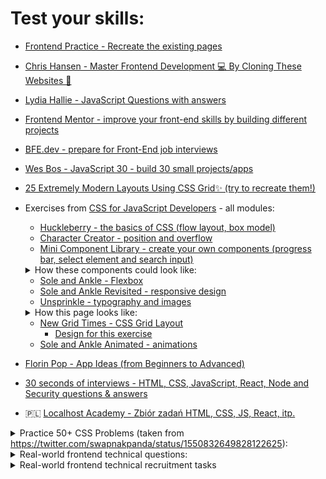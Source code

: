 # Test your skills:
- [Frontend Practice - Recreate the existing pages](https://www.frontendpractice.com/)
- [Chris Hansen - Master Frontend Development 💻 By Cloning These Websites 💯](https://www.dev.to/hyggedev/master-frontend-development-by-cloning-these-websites-1m08)
- [Lydia Hallie - JavaScript Questions with answers](https://github.com/lydiahallie/javascript-questions)
- [Frontend Mentor - improve your front-end skills by building different projects](https://www.frontendmentor.io/)
- [BFE.dev - prepare for Front-End job interviews](https://bigfrontend.dev/)
- [Wes Bos - JavaScript 30 - build 30 small projects/apps](https://javascript30.com/)
- [25 Extremely Modern Layouts Using CSS Grid✨ (try to recreate them!)](https://dev.to/preethi_dev/25-extremely-modern-layouts-using-css-grid-10ek)
- Exercises from [CSS for JavaScript Developers](https://css-for-js.dev/) - all modules:
  - [Huckleberry - the basics of CSS (flow layout, box model)](https://github.com/css-for-js/huckleberry)
  - [Character Creator - position and overflow](https://github.com/css-for-js/character-creator)
  - [Mini Component Library - create your own components (progress bar, select element and search input)](https://github.com/css-for-js/mini-component-library)

   <details>
    <summary>How these components could look like:</summary>
    <img src="../../assets/css/components.png" alt="progress bar, select element and search input" />
  </details>

  - [Sole and Ankle - Flexbox](https://github.com/css-for-js/sole-and-ankle)
  - [Sole and Ankle Revisited - responsive design](https://github.com/css-for-js/sole-and-ankle-revisited)
  - [Unsprinkle - typography and images](https://github.com/css-for-js/unsprinkle)
  
  <details>
    <summary>How this page looks like:</summary>
    <img src="../../assets/css/unsprinkle.png" alt="unsprinkle page" />
  </details>

  - [New Grid Times - CSS Grid Layout](https://github.com/css-for-js/new-grid-times)
    - [Design for this exercise](https://www.figma.com/file/BDdNhCeVLye5mFHHxQhkgE/New-Grid-Times?node-id=0%3A1)
  - [Sole and Ankle Animated - animations](https://github.com/css-for-js/sole-and-ankle-animated)

- [Florin Pop - App Ideas (from Beginners to Advanced)](https://github.com/florinpop17/app-ideas)
- [30 seconds of interviews - HTML, CSS, JavaScript, React, Node and Security questions & answers](https://30secondsofinterviews.org/)
- 🇵🇱 [Localhost Academy - Zbiór zadań HTML, CSS, JS, React, itp.](https://github.com/Przemocny/zbior-zadan-html-css-js-react)

<details>
<summary>Practice 50+ CSS Problems (taken from <a href="https://twitter.com/swapnakpanda/status/1550832649828122625">https://twitter.com/swapnakpanda/status/1550832649828122625</a>):</summary>
<img src="../../assets/css/css_exercises_1_3.png" alt="css exercise 1/3" />
<img src="../../assets/css/css_exercises_2_3.png" alt="css exercise 2/3" />
<img src="../../assets/css/css_exercises_3_3.png" alt="css exercise 3/3" />
</details>

<details>
<summary>Real-world frontend technical questions:</summary>

### JavaScript
- How this expression is called?
```js
(function () {
  console.log('Hello!')  
})()
```
- What are the differences between JavaScript and other programming languages such as C++ and PHP?
- What are the key differences between ``var``, ``let`` and ``const``?
- How do you handle asynchronous requests in JavaScript?
- ``const`` vs ``Object.freeze`` - what are differences for arrays and objects?
- Based on this code:
```js
const obj = {nested: {}}

const anotherObj = {...obj}

obj.nested.a = 1
```
Does the ``a`` property will be declared also in ``anotherObj`` and why? If yes, how you can prevent it?

- How you can iterate through the objects?
- How you would describe hoisting?
- How you would describe array/object mutation? It is a good practice or something to avoid?
- Based on this code: 
```js
const result = (flag: boolean) => {
  return new Promise((resolve, reject) => {
    if (flag) {
      resolve('success');
    } else {
      reject('error');
    }
  })
}

const promise = result(true)

promise
  .then(r => {
    // 1.
    console.log(r)

    return result(false)
  })
  .catch(e => {
    // 2.
    console.log(e)

    return 'fail'
  })
  .then(r => {
    // 3.
    console.log(r)

    return result(true)
  })
  .catch(e => {
    // 4.
    console.log(e)
  })
```
What results will be displayed in console.log's and why?

- Based on this code: 
```js
const timeoutAsync = (time) => {
  return new Promise(resolve => {
    const timeout = setTimeout(() => {
      clearTimeout(timeout)
      resolve(`Timeout resolved after ${time} milliseconds.`);
    }, time);
  });
};

const timeouts = [timeoutAsync(9000), timeoutAsync(5500), timeoutAsync(1000)];

// 1.
timeouts.forEach(async (timeout) => {
  const info = await timeout;
  console.log(info);
})

// 2.
const timeoutsInfos = timeouts.reduce(async (promisedAcc, timeout) => {
  const acc = await promisedAcc;
  const info = await timeout;
  console.log(info);
  acc.push(info);
  return acc;
}, Promise.resolve([]))

// 3.
for await (const info of timeouts) {
  console.log(info);
}
```
What will be differences between those iterators? In which order the timeouts will be resolved and why?
- What are types of storages in browser?
- What will be result of ``{} === {}`` and why?
- Based on this code: 
```js
const arr = [7, 1, 4, 3, 2];

for (const elem of arr) {
  setTimeout(() => console.log(elem), elem);
}
```
In which order will be the logs displayed and why?

### TypeScript
- What are differences between ``type`` and ``interface``?
- How you can validate a data structure without using the third party validation library?
- Which access modifiers allow property to be accessible only within the class?

## React
- What is props?
- Why you have to use ``className`` attribute instead of ``class``?
- What will happen when a component in React component tree throws an error?
- What are the rules of the React Hooks?
- Given this following state:
```js
{
  id: 0,
  name: 'John',
  detailedInfo: {
    age: 30,
    address: '123 Main St',
  }
}
```
what is the correct way to increment the age?
- What is React Fragment and how they work?
- Given this code:
```js
const names = ['John', 'Jane', 'Mary', 'Bob']

function RandomName() {
  const [name, setName] = useState(name.at(0));
  const changeName = () => {
    const randomNameIndex = Math.floor(Math.random() * names.length);
    setName(names[randomNameIndex]);
  }

  return (
    <div>
      <p>Current name: {name}</p>
      <p>Previous name: {prevName}</p>
      <button onClick={changeName}>Change name</button>
    </div>
  );
}
``` 
How you can store the ``prevName`` value, so that it holds the previous value of ``name`` and is displayed properly in React?
- Which data structures cannot be rendered in React?
- What is ``React.memo`` and when you should use it?
- When do you use the ``useCallback`` hook and ``React.memo``?
- Which methods of class components is combined the ``useEffect`` hook?
- What hooks do you know and explain how do you use them?

## CSS
- What are the ways to center the container with two boxes?
- What is the difference between ``em`` and ``rem``?

### Other questions
- Do you know what is microfrontends? 
- Do you know any patterns from functional programming?
- Since I mentioned this paradigm, based on this code: 
```ts
import { interval, OperatorFunction } from 'rxjs';
import { take, map, filter } from 'rxjs/operators';

const curry: (n: number) => (num: number) => number = (n) => {
  return (num) => {
    return num * n
  }
}

const operator = (n: number): OperatorFunction<number, number> => {
  return map((number: number) => number * n);
}

const increaseByOne = (n: number): number => n + 1;

const number$ = interval(1000).pipe(map(increaseByOne));
const obser1$ = number$.pipe(take(3));
const obser2$ = number$.pipe(take(4), map((n: number): string => `Hello ${'!'.repeat(n - 1)}`));
const obser3$ = number$.pipe(take(5), map(curry(2)));
const obser4$ = number$.pipe(take(4), filter((n: number) => n !== 3), operator(10));

obser1$.subscribe((value: number) => {
  // 1.
  console.log(value);
});

obser2$.subscribe((value: string) => {
  // 2.
  console.log(value);
});

obser3$.subscribe((value: number) => {
  // 3.
  console.log(value);
});

obser4$.subscribe((value: number) => {
  // 4.
  console.log(value);
});
```
What values will be console.log'ed from observables and why?

- What do you think about testing, how are you doing it and what exactly you are testing?
- Can you mention a few design patterns and how you can apply them?
- Can you explain what is TDD, BDD and DDD? What are differences between them?
- What are types of methods in REST API?

</details>

<details>
<summary>Real-world frontend technical recruitment tasks</summary>

1. Internship recruitment task

- Create the function to calculate the balance in a specific category within the specified time period. 

```js
function getBalanceByCategoryInPeriod(transactionsList, category, startTime, endTime) {
  // ...
}
```

Parameters:
- transactionsList: array of transactions
- category: string
- start time: Date
- end time: Date

Transaction object looks like this:
```js
{
  id: 123,
  sourceAccount: 'my_account',
  targetAccount: 'coffee_shop',
  amount: -30,
  category: 'eating_out',
  time: '2018-03-12T12:34:00Z'
}
```

- Create the function to find duplicated transactions.

Sometimes when a customer gets charged, a duplicate transaction is created.
We need to find those transactions so that they can be dealt with. 
Everything about the transaction should be identical, except the transaction id and the time at which it occurred,
as there can be up to a minute delay.

```js
function findDuplicateTransactions(transactions) {
  // ...
}
```
Parameters: 
- transactions: array of transactions

Find all transactions that have the same sourceAccount, targetAccount, category, amount,
and the time difference between each consecutive transaction is less than 1 minute.

You can assume that all parameters will always be present and valid.
However, the incoming transactions are not guaranteed to be in any particular order.

List of all the duplicate transaction groups, ordered by time ascending (nested array of transactions).
The groups should be sorted in ascending order of the first transaction in the group.

Example:

Input:
```js
[
  {
    id: 3,
    sourceAccount: "A",
    targetAccount: "B",
    amount: 100,
    category: "eating_out",
    time: "2018-03-02T10:34:30.000Z",
  },
  {
    id: 1,
    sourceAccount: "A",
    targetAccount: "B",
    amount: 100,
    category: "eating_out",
    time: "2018-03-02T10:33:00.000Z",
  },
  {
    id: 6,
    sourceAccount: "A",
    targetAccount: "C",
    amount: 250,
    category: "other",
    time: "2018-03-02T10:33:05.000Z",
  },
  {
    id: 4,
    sourceAccount: "A",
    targetAccount: "B",
    amount: 100,
    category: "eating_out",
    time: "2018-03-02T10:36:00.000Z",
  },
  {
    id: 2,
    sourceAccount: "A",
    targetAccount: "B",
    amount: 100,
    category: "eating_out",
    time: "2018-03-02T10:33:50.000Z",
  },
  {
    id: 5,
    sourceAccount: "A",
    targetAccount: "C",
    amount: 250,
    category: "other",
    time: "2018-03-02T10:33:00.000Z",
  },
];
```

Output:
```js
[
  [
    {
      id: 1,
      sourceAccount: "A",
      targetAccount: "B",
      amount: 100,
      category: "eating_out",
      time: "2018-03-02T10:33:00.000Z",
    },
    {
      id: 2,
      sourceAccount: "A",
      targetAccount: "B",
      amount: 100,
      category: "eating_out",
      time: "2018-03-02T10:33:50.000Z",
    },
    {
      id: 3,
      sourceAccount: "A",
      targetAccount: "B",
      amount: 100,
      category: "eating_out",
      time: "2018-03-02T10:34:30.000Z",
    },
  ],
  [
    {
      id: 5,
      sourceAccount: "A",
      targetAccount: "C",
      amount: 250,
      category: "other",
      time: "2018-03-02T10:33:00.000Z",
    },
    {
      id: 6,
      sourceAccount: "A",
      targetAccount: "C",
      amount: 250,
      category: "other",
      time: "2018-03-02T10:33:05.000Z",
    },
  ],
];
```

2. Create e-commerce app using the included design (only for desktop).

Essentials:
- Has to use Gatsby.js (or any other SSG framework)
- Has to be pixel perfect.
- Use SCSS/SASS.
- Make the sliders animations (carousel).
- Recreate the hover effect.
- Upload it to GitHub.
- Use Bootstrap.
- App should be responsive.

Optional:
- Add the lightbox (create it yourself or use the NPM package), which opens, when clicked the image. Must have the option to move between the images (via the arrows).
- Add a bar under the slide that marks the countdown time until the next slide is shown. It is supposed to be animated, and when it reaches 100% it shows the next slide.
- Deploy the app on GitHub Pages / Netlify / Vercel / etc.
- Connect the WordPress to Gatsby and send the contact form data to it.
- Adding your own animations.
- Create a sub-page of the article, the content of which will be downloaded from wordpress. The look of this page is up to you, but put great emphasis on aesthetics.

Pay attention to the file structure.
Folders or components properly laid out. It will be an added advantage to pay attention to such elements as page loading speed, optimization of images, use of lazy loading, etc.

As a design you can use:
- https://dribbble.com/shots/15389208-Antic-Decoration-Landing-Page
- https://dribbble.com/shots/15182337-BoConcept-e-Commerce-Slider

3. GitHub Issues App

Essentials:
- Use GitHub API - either the REST API or GraphQL API.
- Use TypeScript.
- Take care of code quality and clean code.
- Use any JavaScript framework.

Features:
- App should search GitHub issues by username and repository name.
- App should have search bar, results list and number of results.
- On default it should display the default GitHub issues list response.
- While searching, the app should display the loading indicator.
- While searching, the result list should display the result of the search.
- It should search and display users and repositories together.
- The results should be sorted by ID.
- Pagination is optional.
- The app should be responsive.
- When the user is clicked, it should display in another view the username, nickname, followers count, following count, stars count and their avatar.
- When the repo is clicked, then nothing happens.

3. Yet another variation of GitHub Issues App.

Essentials:
- Use GitHub API - either the REST API or GraphQL API.
- Select any repo, which it should fetch the issues, ie. https://github.com/facebook/react
- You can use any third-party libraries.
- Take care of code quality and clean code.
- Use any architecture.
- App should be responsive.

Features:
- Load and display the last 10 issues.
- Implement the infinite scroll - when scrolled to the bottom, the app should fetch the next 5 issues.
- Each "tile" should have a title, issue number and creation date.
- When clicked, it should display the title, issue number, it's status (open/closed), creation date and it's body.
- It should also display the issue rate counter (like on Stack Overflow) and have to possibility to increse/decrease it.
- When the count is below ``-99`` or above ``99``, it should display ``99!!``, otherwise it should display the count.
- The count should be saved somewhere and still be available when the app is reloaded and the same issue will be open.

Optional:
- Local search engine.
- Animations and transitions.

4. Create the part of e-commerce app.

- Use this API: https://jsonplaceholder.typicode.com/photos
- Has to be pixel perfect.
- You can use Bootstrap, Material Design or any other component library.
- App should be responsive.
- TypeScript is recommended, but still optional.

Main page:
- Load and display all products.
- On navbar:
    - Search bar should filter the products by title.
    - Next to search bar it should have two checkboxes - active and promo, that are acting as filters.
    - Next to checkboxes it should have the Log In button - when clicked it should redirect to the login page.
- Working pagination in certain way:
    - When all pages are: n > 6
        - When user is on the first or second page:
            - 1,2,3 ... n-2, n-1, n
        - When user is on third page:
            - 2,3,4 ... n-2, n-1, n
    - When all pages are: n < 6
        - Present all pages like this:
            - 1,2,3,4,5,6
- Handle the situation, when it couldn't find the products.

Login page:
- The only login and password that is valid is "admin" and "admin123!".
- The "Forgot password" should do nothing.
- Handle the situation, when the login or password is incorrect.
- When the login is successful, it should redirect to the main page.
- The Log in button is changed to the avatar icon - when clicked, it should display the dropdown with the "Log out" option.
- When logout, the avatar icon is changed to the "Log in" button. 
- The log in should be persistant, even after the page is closed.

Optional:
- Write the unit tests.
- Write the e2e tests.

As a design you can use:
- https://dribbble.com/shots/15389208-Antic-Decoration-Landing-Page
- https://dribbble.com/shots/15117860-Syncrhomedics-Reference-Page
- https://dribbble.com/shots/16634976-eCommerce-Cosmetic-Web-design

5. Live-coding problem #1 - issue with too much rerendering of the same component (look at the console)
(you have to do something with memoization inside of the App component)
https://jsfiddle.net/mdh2c7xg/#

6. [Live-coding problem #2 - how to fetch user from the GitHub API?](https://jsfiddle.net/dn8rqksL/)


</details>
